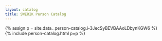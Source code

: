 ```yaml
---
layout: catalog
title: SWERIK Person Catalog
---
```

{% assign p = site.data._person-catalog.i-3JecSyBEVBAAoLDbynKGW6 %}
{% include person-catalog.html p=p %}

